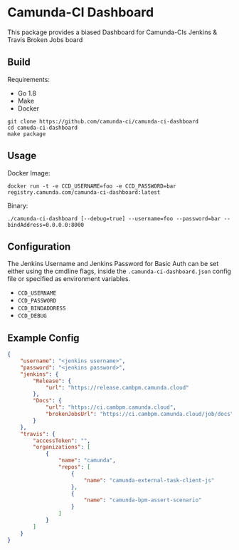 # Camunda-CI Dashboard

This package provides a biased Dashboard for Camunda-CIs Jenkins & Travis Broken Jobs board

## Build

Requirements:
* Go 1.8
* Make
* Docker

```
git clone https://github.com/camunda-ci/camunda-ci-dashboard
cd camuda-ci-dashboard
make package
```

## Usage

Docker Image:
```
docker run -t -e CCD_USERNAME=foo -e CCD_PASSWORD=bar registry.camunda.com/camunda-ci-dashboard:latest
```

Binary:
```
./camunda-ci-dashboard [--debug=true] --username=foo --password=bar --bindAddress=0.0.0.0:8000
```

## Configuration

The Jenkins Username and Jenkins Password for Basic Auth can be set either using the cmdline flags, inside the `.camunda-ci-dashboard.json` config file or specified as environment variables.

* `CCD_USERNAME`
* `CCD_PASSWORD`
* `CCD_BINDADDRESS`
* `CCD_DEBUG`

## Example Config

```json
{
	"username": "<jenkins username>",
	"password": "<jenkins password>",
	"jenkins": {
		"Release": {
			"url": "https://release.cambpm.camunda.cloud"
		},
		"Docs": {
			"url": "https://ci.cambpm.camunda.cloud",
			"brokenJobsUrl": "https://ci.cambpm.camunda.cloud/job/docs"
		}
	},
	"travis": {
		"accessToken": "",
		"organizations": [
			{
				"name": "camunda",
				"repos": [
					{
						"name": "camunda-external-task-client-js"
					},
					{
						"name": "camunda-bpm-assert-scenario"
					}
				]
			}
		]
	}
}
```
